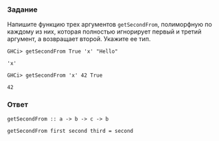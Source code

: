 ### Задание

Напишите функцию трех аргументов `getSecondFrom`, полиморфную по каждому из них, которая полностью игнорирует первый и третий аргумент, а возвращает второй. Укажите ее тип.

`GHCi> getSecondFrom True 'x' "Hello"`

`'x'`

`GHCi> getSecondFrom 'x' 42 True `

`42`

### Ответ

`getSecondFrom :: a -> b -> c -> b`

`getSecondFrom first second third = second`